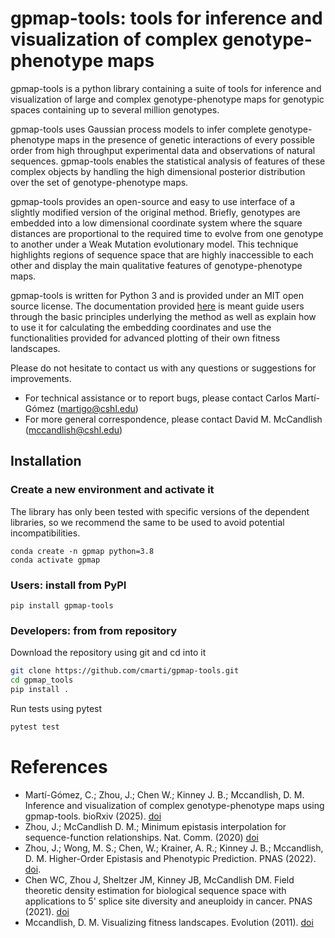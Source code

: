 # gpmap-tools: tools for inference and visualization of complex genotype-phenotype maps

gpmap-tools is a python library containing a suite of tools for inference and visualization of large and complex genotype-phenotype maps for genotypic spaces containing up to several million genotypes. 

gpmap-tools uses Gaussian process models to infer complete genotype-phenotype maps in the presence of genetic interactions of every possible order from high throughput experimental data and observations of natural sequences. gpmap-tools enables the statistical analysis of features of these complex objects by handling the high dimensional posterior distribution over the set of genotype-phenotype maps. 

gpmap-tools provides an open-source and easy to use interface of a slightly
modified version of the original method. Briefly, genotypes are embedded into a 
low dimensional coordinate system where the square distances are proportional to the required time to evolve from one genotype to another under a Weak Mutation evolutionary model. This technique highlights regions of sequence space that are highly inaccessible to each other and display the main qualitative features of genotype-phenotype maps. 

gpmap-tools is written for Python 3 and is provided under an MIT open source license.
The documentation provided [here](https://gpmap-tools.readthedocs.io) is meant guide users through the basic principles underlying the method as well as explain how to use it for calculating the embedding coordinates and use the functionalities provided for advanced plotting of their own fitness landscapes. 

Please do not hesitate to contact us with any questions or suggestions for improvements.

- For technical assistance or to report bugs, please contact Carlos Martí-Gómez (<martigo@cshl.edu>)
- For more general correspondence, please contact David M. McCandlish (<mccandlish@cshl.edu>)


## Installation

### Create a new environment and activate it

The library has only been tested with specific versions of the dependent libraries, so we recommend the same to be used to avoid potential incompatibilities.

```
conda create -n gpmap python=3.8
conda activate gpmap
```

### Users: install from PyPI

```
pip install gpmap-tools
```

### Developers: from from repository

Download the repository using git and cd into it

```bash
git clone https://github.com/cmarti/gpmap-tools.git
cd gpmap_tools
pip install .
```

Run tests using pytest

```bash
pytest test
```

# References
- Martí-Gómez, C.; Zhou, J.; Chen W.; Kinney J. B.; Mccandlish, D. M. Inference and visualization of complex genotype-phenotype maps using gpmap-tools. bioRxiv (2025). [doi](https://www.biorxiv.org/content/10.1101/2025.03.09.642267v2)
- Zhou, J.; McCandlish D. M.; Minimum epistasis interpolation for sequence-function relationships. Nat. Comm. (2020) [doi](https://www.nature.com/articles/s41467-020-15512-5)
- Zhou, J.; Wong, M. S.; Chen, W.; Krainer, A. R.; Kinney J. B.; Mccandlish, D. M. Higher-Order Epistasis and Phenotypic Prediction. PNAS (2022). [doi](https://doi.org/10.1073/pnas.2204233119).
- Chen WC, Zhou J, Sheltzer JM, Kinney JB, McCandlish DM. Field theoretic density estimation for biological sequence space with applications to 5' splice site diversity and aneuploidy in cancer. PNAS (2021). [doi](https://www.pnas.org/doi/10.1073/pnas.2025782118)
- Mccandlish, D. M. Visualizing fitness landscapes. Evolution (2011). [doi](https://doi.org/10.1111/j.1558-5646.2011.01236.x)

